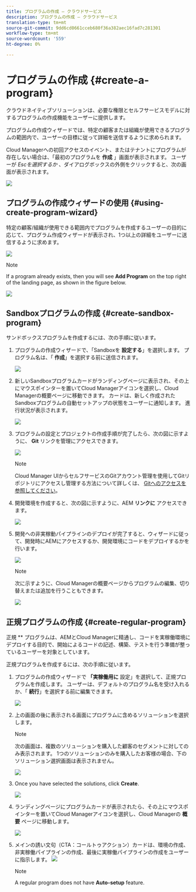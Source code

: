 ```yaml
---
title: プログラムの作成 — クラウドサービス
description: プログラムの作成 — クラウドサービス
translation-type: tm+mt
source-git-commit: 9dd6cd0661cceb680f36a382aec16fad7c281301
workflow-type: tm+mt
source-wordcount: '559'
ht-degree: 0%

---
```



# プログラムの作成 {#create-a-program}

クラウドネイティブソリューションは、必要な権限とセルフサービスモデルに対するプログラムの作成機能をユーザーに提供します。

プログラムの作成ウィザードでは、特定の顧客または組織が使用できるプログラムの範囲内で、ユーザーの目標に従って詳細を送信するように求められます。

Cloud Managerへの初回アクセスのイベント、またはテナントにプログラムが存在しない場合は、「最初のプログラムを **作成** 」画面が表示されます。 ユーザーが *Escを選択するか* 、ダイアログボックスの外側をクリックすると、次の画面が表示されます。

![](assets/create-program1.png)


## プログラムの作成ウィザードの使用 {#using-create-program-wizard}

特定の顧客/組織が使用できる範囲内でプログラムを作成するユーザーの目的に応じて、プログラム作成ウィザードが表示され、1つ以上の詳細をユーザーに送信するように求めます。

![](assets/create-sandbox.png)

>[!NOTE]
>If a program already exists, then you will see **Add Program** on the top right of the landing page, as shown in the figure below.

![](assets/create-program-add.png)

## Sandboxプログラムの作成 {#create-sandbox-program}

サンドボックスプログラムを作成するには、次の手順に従います。

1. プログラムの作成ウィザードで、「Sandboxを **設定する**」を選択します。 プログラム名は、「 **作成**」を選択する前に送信されます。

   ![](assets/create-sandbox.png)

1. 新しいSandboxプログラムカードがランディングページに表示され、その上にマウスポインターを置いてCloud Managerアイコンを選択し、Cloud Managerの概要ページに移動できます。 カードは、新しく作成されたSandboxプログラムの自動セットアップの状態をユーザーに通知します。 進行状況が表示されます。

   ![](assets/program-create-setupdemo2.png)

1. プログラムの設定とプロジェクトの作成手順が完了したら、次の図に示すように、 **Git** リンクを管理にアクセスできます。

   ![](assets/create-program4.png)

   >[!NOTE]
   >
   >Cloud Manager UIからセルフサービスのGitアカウント管理を使用してGitリポジトリにアクセスし管理する方法について詳しくは、 [Gitへのアクセスを参照してください](/help/implementing/cloud-manager/accessing-git.md)。


1. 開発環境を作成すると、次の図に示すように、AEM **リンクに** アクセスできます。

   ![](assets/create-program-5.png)

1. 開発への非実稼動パイプラインのデプロイが完了すると、ウィザードに従って、開発時にAEMにアクセスするか、開発環境にコードをデプロイするかを行います。

   ![](assets/create-program-setup-deploy.png)

   >[!NOTE]
   >次に示すように、Cloud Managerの概要ページからプログラムの編集、切り替えまたは追加を行うこともできます。

   ![](assets/create-program-a1.png)



## 正規プログラムの作成 {#create-regular-program}

正規 ** プログラムは、AEMとCloud Managerに精通し、コードを実稼働環境にデプロイする目的で、開始によるコードの記述、構築、テストを行う準備が整っているユーザーを対象としています。

正規プログラムを作成するには、次の手順に従います。

1. プログラムの作成ウィザードで **「実稼働用に** 設定」を選択して、正規プログラムを作成します。 ユーザーは、デフォルトのプログラム名を受け入れるか、「 **続行**」を選択する前に編集できます。

   ![](assets/create-prod1.png)

1. 上の画面の後に表示される画面にプログラムに含めるソリューションを選択します。



   >[!NOTE]
   >
   >次の画面は、複数のソリューションを購入した顧客のセグメントに対してのみ表示されます。 1つのソリューションのみを購入したお客様の場合、下のソリューション選択画面は表示されません。

   ![](assets/set-up-prod2.png)

1. Once you have selected the solutions, click **Create**.

   ![](assets/set-up-prod3.png)

1. ランディングページにプログラムカードが表示されたら、その上にマウスポインターを置いてCloud Managerアイコンを選択し、Cloud Managerの **概要** ページに移動します。

   ![](assets/set-up-prod4.png)

1. メインの誘い文句（CTA：コールトゥアクション）カードは、環境の作成、非実稼働パイプラインの作成、最後に実稼働パイプラインの作成をユーザーに指示します。
   ![](assets/set-up-prod5.png)


   >[!NOTE]
   >
   >A regular program does not have **Auto-setup** feature.





